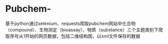 # Pubchem-
基于python通过selenium、requests爬取pubchem网站中化合物（compound）、生物测定（bioassay）、物质（substance）三个主题类别下爬取序号从1开始的网页数据，包括二维结构图，以xml文件保存的数据
